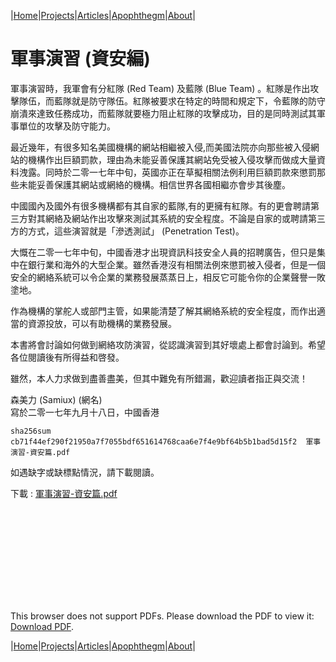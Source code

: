 |[Home](/README.md)|[Projects](/projects.md)|[Articles](/articles.md)|[Apophthegm](/apophthegm.md)|[About](/about.md)|


# **軍事演習 (資安編)**

軍事演習時，我軍會有分紅隊 (Red Team) 及藍隊 (Blue Team) 。紅隊是作出攻擊隊伍，而藍隊就是防守隊伍。紅隊被要求在特定的時間和規定下，令藍隊的防守崩潰來達致任務成功，而藍隊就要極力阻止紅隊的攻擊成功，目的是同時測試其軍事單位的攻擊及防守能力。

最近幾年，有很多知名美國機構的網站相繼被入侵,而美國法院亦向那些被入侵網站的機構作出巨額罰款，理由為未能妥善保護其網站免受被入侵攻擊而做成大量資料洩露。同時於二零一七年中旬，英國亦正在草擬相關法例利用巨額罰款來懲罰那些未能妥善保護其網站或網絡的機構。相信世界各國相繼亦會步其後塵。

中國國內及國外有很多機構都有其自家的藍隊,有的更擁有紅隊。有的更會聘請第三方對其網絡及網站作出攻擊來測試其系統的安全程度。不論是自家的或聘請第三方的方式，這些演習就是「滲透測試」 (Penetration Test)。

大慨在二零一七年中旬，中國香港才出現資訊科技安全人員的招聘廣告，但只是集中在銀行業和海外的大型企業。雖然香港沒有相關法例來懲罰被入侵者，但是一個安全的網絡系統可以令企業的業務發展蒸蒸日上，相反它可能令你的企業聲譽一敗塗地。

作為機構的掌舵人或部門主管，如果能清楚了解其網絡系統的安全程度，而作出適當的資源投放，可以有助機構的業務發展。

本書將會討論如何做到網絡攻防演習，從認識演習到其好壞處上都會討論到。希望各位閱讀後有所得益和啓發。

雖然，本人力求做到盡善盡美，但其中難免有所錯漏，歡迎讀者指正與交流！

森美力 (Samiux) (網名)  
寫於二零一七年九月十八日，中國香港

```sha256sum cb71f44ef290f21950a7f7055bdf651614768caa6e7f4e9bf64b5b1bad5d15f2  軍事演習-資安篇.pdf```

如遇缺字或缺標點情況，請下載閱讀。

下載 : [軍事演習-資安篇.pdf](/pdf/軍事演習-資安篇.pdf)

<object data="/pdf/軍事演習-資安篇.pdf" type="application/pdf" width="900px" height="700px">
    <embed src="/pdf/軍事演習-資安篇.pdf">
        <p>This browser does not support PDFs. Please download the PDF to view it: <a href="/pdf/軍事演習-資安篇.pdf">Download PDF</a>.</p>
</object>

|[Home](/README.md)|[Projects](/projects.md)|[Articles](/articles.md)|[Apophthegm](/apophthegm.md)|[About](/about.md)|
